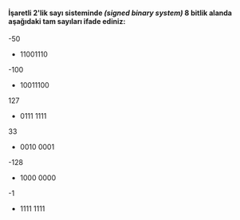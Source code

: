 #### İşaretli 2'lik sayı sisteminde _(signed binary system)_ 8 bitlik alanda aşağıdaki tam sayıları ifade ediniz:
-50  

+ 11001110
  
-100   
+ 10011100

127
+ 0111 1111

33
+ 0010 0001


-128 
+ 1000 0000

-1
+ 1111 1111
